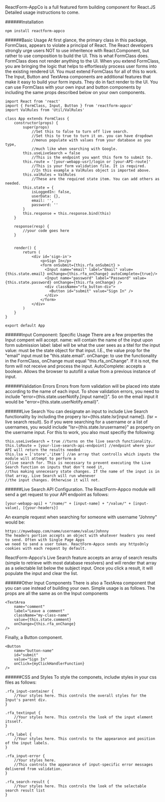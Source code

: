 ReactForm-AppCo is a full featured form building component for React.JS
Detailed usage instructions to come.

######Installation

```
npm install reactform-appco
```

######Basic Usage
At first glance, the primary class in this package, FormClass, appears to violate a principal of React.
The React developers strongly urge users NOT to use inheritence with React.Component, but rather to use
composition to build the UI. This is what FormClass does. FormClass does not render anything to the UI. When you extend FormClass, you are bringing the logic that helps to effortlessly process user forms into
the existing rendered UI. You must extend FormClass for all of this to work.
The Input, Button and TextArea components are additional features that make it easy to build your form inputs.
They do in fact render to the UI. You can use FormClass with your own input and button components by
including the same props described below on your own components.

```
import React from 'react'
import { FormClass, Input, Button } from 'reactform-appco'
import ValRules from 'Util/ValRules'

class App extends FormClass {
	constructor(props) {
		super(props)
            //Set this to false to turn off live search.
            //Set this to true to turn it on. you can have dropdown
            //menus populate with values from your database as you type,
            //much like when searching with Google.
		this.useLiveSearch = false
            //This is the endpoint you want this form to submit to.
		this.route = '[your-webapp-usr]/login or [your-API-route]'
            //This is your form validation file. It is required.
            //In this example a ValRules object is imported above.
		this.valRules = ValRules
            //These are the required state item. You can add others as needed.
		this.state = {
			isLoggedIn: false,
			userData: {},
			email: '',
			password: ''
		}
        this.response = this.response.bind(this)
	}

    response(resp) {
        //your code goes here
    }


	render() {
		return (
			<div id='sign-in'>
			    <p>Sign In</p>
				<form onSubmit={this.rfa_onSubmit} >
                  <Input name="email" label="Email" value={this.state.email} onChange={this.rfa_onChange} autoComplete={true}/>
                  <Input name="password" label="Password" value={this.state.password} onChange={this.rfa_onChange} />
                  <div className="rfa_button-div">
                    <Button id="submit" value="Sign In" />
                  </div>
                </form>
			</div>
		)
	}
}

export default App

```

######Input Component: Specific Usage
There are a few properties the Input compent will accept.
name: will contain the name of the input upon form submission
label: label will be what the user sees as a titel for the input
value: must be the state object for that input. I.E., the value prop for the "email" input must be "this.state.email". onChange: to use the functionality in the FormClass, onChange must equal "this.rfa_onChange". If it is not, the form will not receive and process the input.
AutoComplete: accepts a boolean. Allows the browser to autofill a value from a previous instance of input.

######Validation Errors
Errors from form validation will be placed into state according to the name of each input. To show validation
errors, you need to include "error={this.state.userNotify.[input name]}".
So on the email input it would be "error={this.state.userNotify.email}".

######Live Search
You can designate an input to include Live Search functionality by including the propery lsr={this.state.lsr[input name]}. (lsr = live search result).
So if you were searching for a username or a list of usernames, you would include "lsr={this.state.lsrusername}" as property on the username input.
For this to work, you also must specifiy the following:

```
this.useLiveSearch = true //turns on the live search functionality.
this.lsRoute = [your-live-search-api-endpoint] //endpoint where your API will return the results needed
this.lsa = ['store','item'] //an array that controlls which inputs the module will attempt to perform a
//live search for. This is necessary to prevent executing the Live Search function on inputs that don't need it,
//thus making unnecesary state changes. If the name of the input is in that array, Live Search will run whenever
//the input changes. Otherwise it will not.
```

######Live Search API Configuration.
The ReactForm-Appco module will send a get request to your API endpoint as follows:

```
[your-webapp-api] + "/name/" + [input-name] + "/value/" + [input-value], [{your-headers}]
```

An example request when searching for someone with username "Johnny" would be:

```
https://mywebapp.com/name/username/value/Johnny
The headers portion accepts an object with whatever headers you need to send. Often with Single Page Apps
we need to send a user token. ReactForm-Appco sends any httpsOnly cookies with each request by default.
```

ReactForm-Appco's Live Search feature accepts an array of search results (simple to retrieve with most database resolvers) and will render that array as a selectable list below the subject input. Once you click a result, it will populate the input and clear the list.

######Other Input Components
There is also a TextArea component that you can use instead of building your own. Simple usage is as follows.
The props are all the same as on the Input components

```
<TextArea
	name="comment"
	label="Leave a comment"
	className="my-class-name"
	value={this.state.comment}
	onChange={this.rfa_onChange}
/>
```

Finally, a Button component.

```
<Button
	name="button-name"
	id="submit"
	value="Sign In"
	onClick={myClickHandlerFunction}
/>
```

######CSS and Styles
To style the componets, includw styles in your css files as follows:

```
.rfa_input-container {
	//Your styles here. This controls the overall styles for the Input's parent div.
}

.rfa_textinput {
	//Your styles here. This controls the look of the input element itsself.
}

.rfa_label {
	//Your styles here. This controls to the appearance and position of the input labels.
}

.rfa_input-error {
	//Your styles here.
	//This controls the appearance of input-specific error messages delivered from validation.
}

.rfa_search-result {
	//Your styles here. This controls the look of the selectable search result list
}
```
